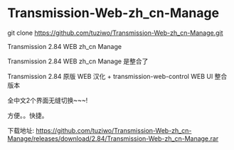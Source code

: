 # Transmission-Web-zh_cn-Manage

git clone https://github.com/tuziwo/Transmission-Web-zh_cn-Manage.git

Transmission 2.84 WEB zh_cn Manage

Transmission 2.84 WEB zh_cn Manage 是整合了

Transmission 2.84 原版 WEB 汉化 + transmission-web-control WEB UI 整合版本

全中文2个界面无缝切换~~~!

方便。。快捷。

下载地址:
https://github.com/tuziwo/Transmission-Web-zh_cn-Manage/releases/download/2.84/Transmission-Web-zh_cn-Manage.rar
